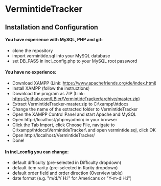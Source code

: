 # VermintideTracker

## Installation and Configuration

#### You have experience with MySQL, PHP and git:
- clone the repository
- import vermintide.sql into your MySQL database
- set DB_PASS in incl_config.php to your MySQL root password

#### You have no experience:
- Download XAMPP (Link: https://www.apachefriends.org/de/index.html)
- Install XAMPP (follow the instructions)
- Download the program as ZIP (Link: https://github.com/LBier/VermintideTracker/archive/master.zip)
- Extract VermintideTracker-master.zip to C:\xampp\htdocs
- Change the name of the extracted folder to VermintideTracker
- Open the XAMPP Control Panel and start Apache and MySQL
- Open http://localhost/phpmyadmin/ in your browser
- Click the Tab Import, click Choose File, navigate to C:\xampp\htdocs\VermintideTracker\ and open vermintide.sql, click OK
- Open http://localhost/VermintideTracker/
- Done!

#### In incl_config you can change:
- default difficulty (pre-selected in Difficulty dropdown)
- default item rarity (pre-selected in Rarity dropdown)
- default order field and order direction (Overview table)
- date format (e.g. "m/d/Y H:i" for Americans or "Y-m-d H:i")
